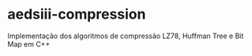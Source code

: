 # aedsiii-compression
Implementação dos algoritmos de compressão LZ78, Huffman Tree e Bit Map em C++
